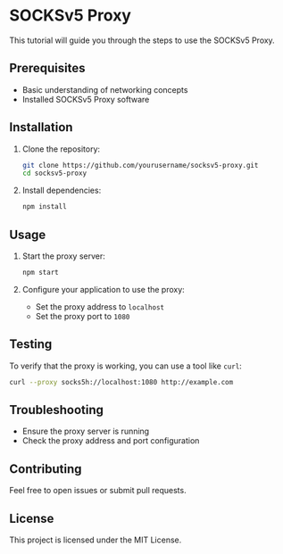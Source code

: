 # SOCKSv5 Proxy

This tutorial will guide you through the steps to use the SOCKSv5 Proxy.

## Prerequisites

- Basic understanding of networking concepts
- Installed SOCKSv5 Proxy software

## Installation

1. Clone the repository:
    ```sh
    git clone https://github.com/yourusername/socksv5-proxy.git
    cd socksv5-proxy
    ```

2. Install dependencies:
    ```sh
    npm install
    ```

## Usage

1. Start the proxy server:
    ```sh
    npm start
    ```

2. Configure your application to use the proxy:
    - Set the proxy address to `localhost`
    - Set the proxy port to `1080`

## Testing

To verify that the proxy is working, you can use a tool like `curl`:
```sh
curl --proxy socks5h://localhost:1080 http://example.com
```

## Troubleshooting

- Ensure the proxy server is running
- Check the proxy address and port configuration

## Contributing

Feel free to open issues or submit pull requests.

## License

This project is licensed under the MIT License.
